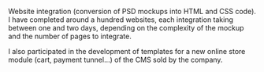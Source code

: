 Website integration (conversion of PSD mockups into HTML and CSS code). I have completed around a hundred websites, each integration taking between one and two days, depending on the complexity of the mockup and the number of pages to integrate.

I also participated in the development of templates for a new online store module (cart, payment tunnel...) of the CMS sold by the company.